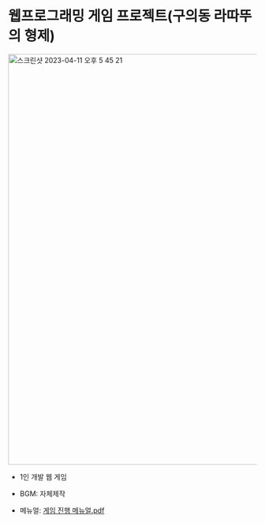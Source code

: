 # 웹프로그래밍 게임 프로젝트(구의동 라따뚜의 형제)
<img width="833" alt="스크린샷 2023-04-11 오후 5 45 21" src="https://user-images.githubusercontent.com/54742811/231232305-9f6b35ad-8a5a-462d-b535-966d3d4035a7.png">

- 1인 개발 웹 게임

- BGM: 자체제작

- 메뉴얼: [게임 진행 메뉴얼.pdf](https://github.com/sanngu5/WebGame/files/11202891/default.pdf)
